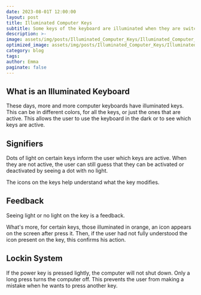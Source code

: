 ```yaml
---
date: 2023-08-01T 12:00:00
layout: post
title: Illuminated Computer Keys
subtitle: Some keys of the keyboard are illuminated when they are switched on.
description: >-
image: assets/img/posts/Illuminated_Computer_Keys/Illuminated_Computer_Keys.jpg
optimized_image: assets/img/posts/Illuminated_Computer_Keys/Illuminated_Computer_Keys_resized_thumbnail.jpg
category: blog
tags: 
author: Emma
paginate: false
---
```


## What is an Illuminated Keyboard

These days, more and more computer keyboards have illuminated keys. This can be in different colors, for all the keys, or just the ones that are active. This allows the user to use the keyboard in the dark or to see which keys are active.

## Signifiers

Dots of light on certain keys inform the user which keys are active. When they are not active, the user can still guess that they can be activated or deactivated by seeing a dot with no light.

The icons on the keys help understand what the key modifies.

## Feedback

Seeing light or no light on the key is a feedback.

What's more, for certain keys, those illuminated in orange, an icon appears on the screen after press it. Then, if the user had not fully understood the icon present on the key, this confirms his action.

## Lockin System

If the power key is pressed lightly, the computer will not shut down. Only a long press turns the computer off. This prevents the user from making a mistake when he wants to press another key.